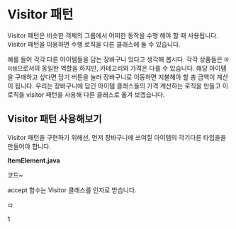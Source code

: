 # Visitor 패턴



Visitor 패턴은 비슷한 객체의 그룹에서 어떠한 동작을 수행 해야 할 때 사용됩니다. Visitor 패턴을 이용하면 수행 로직을 다른 클래스에 둘 수 있습니다.

예를 들어 각각 다른 아이템들을 담는 장바구니 있다고 생각해 봅시다. 각각 상품들은 `아이템`으로서의 동일한 역할을 하지만, 카테고리와 가격은 다를 수 있습니다.  해당 아이템을 구매하고 싶다면 담기 버튼을 눌러 장바구니로 이동하면 지불해야 할 총 금액이 계산이 됩니다. 우리는 장바구니에 담긴 아이템 클래스들의 가격 계산하는 로직을 만들고 이 로직을 visitor 패턴을 사용해 다른 클래스로 옮겨 보겠습니다. 

## Visitor 패턴 사용해보기

Visitor 패턴을 구현하기 위해선, 먼저 장바구니에 쓰여질 아이템의 각기다른 타입을을 만들어야 합니다.

**ItemElement.java**



코드~

accept 함수는 Visitor 클래스를 인자로 받습니다. 

ㅁ



1